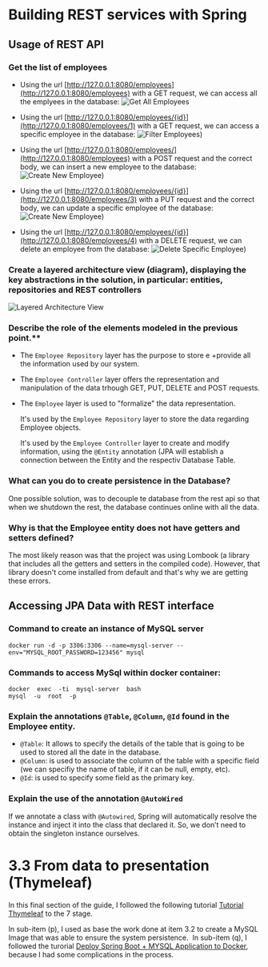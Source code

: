 ﻿# Building REST services with Spring

## Usage of REST API

### Get the list of employees

 - Using the url [http://127.0.0.1:8080/employees](http://127.0.0.1:8080/employees) with a GET request, we can access all the emplyees in the database:
![Get All Employees](https://i.imgur.com/eQC4xvV.png)

- Using the url [http://127.0.0.1:8080/employees/{id}](http://127.0.0.1:8080/employees/1) with a GET request, we can access a specific employee in the database:
![Filter Employees](https://i.imgur.com/ZVXBuXX.png))

- Using the url [http://127.0.0.1:8080/employees/](http://127.0.0.1:8080/employees) with a POST request and the correct body, we can insert a new employee to the database:
![Create New Employee](https://i.imgur.com/kHeC5ty.png))

- Using the url [http://127.0.0.1:8080/employees/{id}](http://127.0.0.1:8080/employees/3) with a PUT request and the correct body, we can update a specific employee of the database:
![Create New Employee](https://i.imgur.com/kHeC5ty.png))

- Using the url [http://127.0.0.1:8080/employees/{id}](http://127.0.0.1:8080/employees/4) with a DELETE request, we can delete an employee from the database:
![Delete Specific Employee](https://i.imgur.com/eYeCDcp.png))

### Create a layered architecture view (diagram), displaying the key abstractions in the solution, in particular: entities, repositories and REST controllers

![Layered Architecture View](https://i.imgur.com/GP7J1AZ.png)


### Describe the role of the elements modeled in the previous point.**

- The `Employee Repository` layer has the purpose to store e +provide all the information used by our system.
- The `Employee Controller` layer offers the representation and manipulation of the data trhough GET, PUT, DELETE and POST requests. 
- The `Employee` layer is used to "formalize" the data representation.

	It's used by the `Employee Repository` layer to store the data regarding Employee objects.

	It's used by the `Employee Controller` layer to create and modify information, using the `@Entity` annotation (JPA will establish a connection between the Entity and the respectiv Database Table.

### What can you do to create persistence in the Database?

One possible solution, was to decouple te database from the rest api so that when we shutdown the rest, the database continues online with all the data.

### Why is that the Employee entity does not have getters and setters defined?

The most likely reason was that the project was using Lombook (a library that includes all the getters and setters in the compiled code). However, that library doesn't come installed from default and that's why we are getting these errors.


## Accessing JPA Data with REST interface

### Command to create an instance of MySQL server 
`docker run -d -p 3306:3306 --name=mysql-server --env="MYSQL_ROOT_PASSWORD=123456" mysql`

### Commands to access MySql within docker container:
```
docker  exec  -ti  mysql-server  bash  
mysql  -u  root  -p
```

### Explain  the  annotations  `@Table`,  `@Column`,  `@Id`  found  in  the  Employee  entity.

- `@Table`: It allows to specify the details of the table that is going to be used to stored all the date in the database.
- `@Column`: is used to associate the column of the table with a specific field (we can specifiy the name of table, if it can be null, empty, etc).
- `@Id`:   is used to specify some field as the primary key.

### Explain  the  use  of  the  annotation  `@AutoWired`
If we annotate a class with `@Autowired`, Spring will automatically resolve the instance and inject it into the class that declared it. So, we don’t need to obtain the singleton instance ourselves.


# 3.3  From  data  to  presentation  (Thymeleaf)

​In this final section of the guide, I followed the following tutorial [Tutorial  Thymeleaf](https://www.vogella.com/tutorials/SpringBoot/article.html) to the 7 stage.

In sub-item (p), I used as base the work done at item 3.2 to create a MySQL Image that was able to ensure the system persistence.
​
In sub-item (q), I followed the turorial [Deploy  Spring  Boot  +  MYSQL  Application  to  Docker](https://www.javainuse.com/devOps/docker/docker-mysql), because I had some complications in the process.
